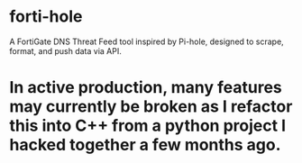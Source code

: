 # forti-hole
A FortiGate DNS Threat Feed tool inspired by Pi-hole, designed to scrape, format, and push data via API.

# In active production, many features may currently be broken as I refactor this into C++ from a python project I hacked together a few months ago.
